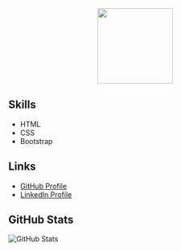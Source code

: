 <!DOCTYPE html>
<html lang="en">
<head>
  <meta charset="UTF-8">
  <link rel="stylesheet" href="https://maxcdn.bootstrapcdn.com/bootstrap/4.0.0/css/bootstrap.min.css">
</head>
<body>
  <div id="header" align="center">
  <img src="https://media.giphy.com/media/3kPDmoWdBpQPNhCnUG/giphy.gif" width="150"/>
</div>
  <section id="skills" class="container">
  <h2>Skills</h2>
  <ul>
    <li>HTML</li>
    <li>CSS</li>
    <li>Bootstrap</li>
    <!-- Add more skills as needed -->
  </ul>
</section>
<section id="links" class="container">
  <h2>Links</h2>
  <ul>
    <li><a href="https://github.com/your-fahadmahmud04">GitHub Profile</a></li>
    <li><a href="https://linkedin.com/in/fahadmahmud04">LinkedIn Profile</a></li>
    <!-- Add more links to your social profiles or projects -->
  </ul>
</section>
<section id="github-stats" class="container">
  <h2>GitHub Stats</h2>
  <img src="https://github-readme-stats.vercel.app/api?username=your-username&show_icons=true&theme=dark" alt="GitHub Stats">
</section>


</body>
</html>

